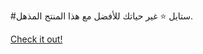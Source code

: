 #ستايل ⭐ غير حياتك للأفضل مع هذا المنتج المذهل.

[Check it out!](https://www.facebook.com/share/17TW2PL6Tj/)